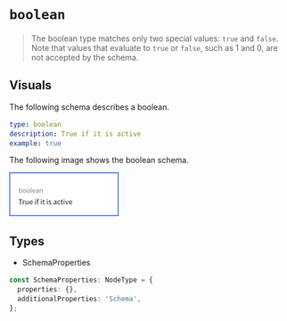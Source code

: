 # `boolean`

> The boolean type matches only two special values: `true` and `false`. Note that values that evaluate to `true` or `false`, such as 1 and 0, are not accepted by the schema.

## Visuals

The following schema describes a boolean.

```yaml
type: boolean
description: True if it is active
example: true
```

The following image shows the boolean schema.

![schema boolean](./images/schema-boolean.png)

## Types

- SchemaProperties

```ts
const SchemaProperties: NodeType = {
  properties: {},
  additionalProperties: 'Schema',
};
```
